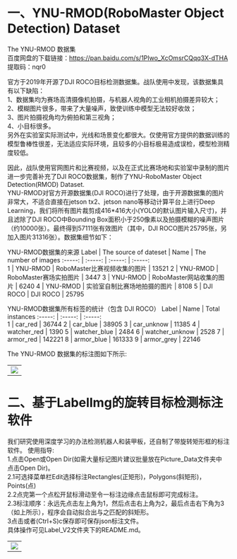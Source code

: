 # 一、YNU-RMOD(RoboMaster Object Detection) Dataset
The YNU-RMOD 数据集    
百度网盘的下载链接：https://pan.baidu.com/s/1PIwo_XcOmsrCQqq3X-dTHA   
提取码：nqr0  
  
  
官方于2019年开源了DJI ROCO目标检测数据集。战队使用中发现，该数据集具有以下缺陷：  
1、数据集均为赛场高清摄像机拍摄，与机器人视角的工业相机拍摄差异较大；  
2、模糊图片很多，带来了大量噪声，致使训练中模型无法较好收敛；  
3、图片拍摄视角均为俯拍和第三视角；  
4、小目标很多。  
另外在实验室实际测试中，光线和场景变化都很大。仅使用官方提供的数据训练的模型鲁棒性很差，无法适应实际环境，且较多的小目标极易造成误检，模型检测精度较低。  

因此，战队使用官网图片和比赛视频，以及在正式比赛场地和实验室中录制的图片进一步完善补充了DJI ROCO数据集，制作了YNU-RoboMaster Object Detection(RMOD) Dataset.  
YNU-RMOD对官方开源数据集(DJI ROCO)进行了处理，由于开源数据集的图片非常大，不适合直接在jetson tx2、jetson nano等移动计算平台上进行Deep Learning，我们将所有图片裁剪成416*416大小(YOLO的默认图片输入尺寸)，并且滤除了DJI ROCO中Bounding Box面积小于250像素以及拍摄模糊的噪声图片（约10000张）。最终得到57111张有效图片（其中，DJI ROCO图片25795张，另加入图片31316张）。数据集细节如下：

YNU-RMOD数据集的来源
Label	   |  The source of dateset    |    Name	  |  The number of images
 :-----:  | :-----:  |  :-----:   |  :-----:   
1 	  |  	 YNU-RMOD    |    RoboMaster比赛视频收集的图片   |   13521
2	    |    YNU-RMOD    |    RoboMaster赛场实拍图片                |     3447
3	    |   	YNU-RMOD   |    RoboMaster网站收集的图片            |     6240
4	    |   YNU-RMOD     |    实验室自制比赛场地拍摄的图片	    |     8108
5	    |   DJI ROCO	      |      DJI ROCO    |    25795

YNU-RMOD数据集所有标签的统计（包含 DJI ROCO）
Label	   |  Name	  |  Total instances
 :-----:  | :-----:  |  :-----:   
1 	 |   car_red	                        |     36744
2	   |   car_blue	                       |     38905
3	   |   car_unknow	               |     11385
4	   |   watcher_red	              |     1390
5	   |   watcher_blue	             |     2484
6	   |   watcher_unknow	     |     2528
7	   |   armor_red	                  |     142221
8	   |   armor_blue	                 |     161333
9	   |   armor_grey	                 |     22146  

The YNU-RMOD 数据集的标注图如下所示:  
</table>
<table>
    <tr>
        <td ><center><img src="https://www.github.com/Damon2019/RM-DATASET/raw/master/images/34.png"></center></td>
    </tr>
</table>  


# 二、基于LabelImg的旋转目标检测标注软件
我们研究使用深度学习的办法检测机器人和装甲板，还自制了带旋转矩形框的标注软件。
使用指导:  
1.点击Open或Open Dir(如需大量标记图片建议批量放在Picture_Data文件夹中 点击Open Dir)。   
2.1可选择菜单栏Edit选择标注Rectangles(正矩形)，Polygons(斜矩形)，Points(点)     
2.2点完第一个点松开鼠标滑动至令一标注边缘点击鼠标即可完成标注。     
2.3标注顺序：永远先点击左上角为1，然后点击右上角为2，最后点击右下角为3（如上所示），程序会自动拟合出与之匹配的斜矩形。     
3点击或者(Ctrl+S)c保存即可保存json标注文件。     
具体操作可见Label_V2文件夹下的README.md。
<table>
    <tr>
        <td ><center><img src="https://www.github.com/Damon2019/RM-DATASET/raw/master/images/29.png"></center></td>
    </tr>
 </able>


